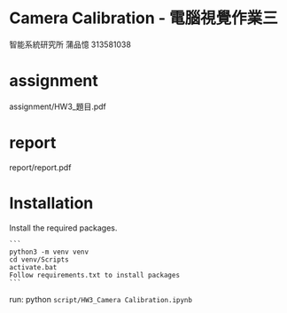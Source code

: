 # Camera Calibration - 電腦視覺作業三

智能系統研究所 蒲品憶 313581038

# assignment

assignment/HW3_題目.pdf

# report

report/report.pdf

# Installation

Install the required packages.

    ```
    python3 -m venv venv
    cd venv/Scripts
    activate.bat
    Follow requirements.txt to install packages
    ```
    


run: python `script/HW3_Camera Calibration.ipynb` 

